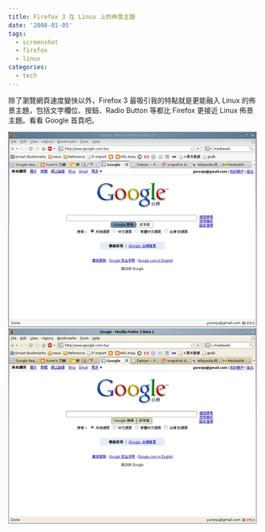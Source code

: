 ```yaml
---
title: Firefox 3 在 Linux 上的佈景主題
date: '2008-01-05'
tags:
  - screenshot
  - firefox
  - linux
categories:
  - tech
---
```

除了瀏覽網頁速度變快以外，Firefox 3 最吸引我的特點就是更能融入 Linux 的佈景主題，包括文字欄位、按鈕、Radio Button 等都比 Firefox 更接近 Linux 佈景主題。看看 Google 首頁吧。  
  
[![Screenshot-Google - Mozilla Firefox 3 Beta 2-1](images/0.jpg)](http://www.flickr.com/photos/yurenju/2167880538/ "Flickr 上 yurenju 的 Screenshot-Google - Mozilla Firefox 3 Beta 2-1") [![Screenshot-Google - Mozilla Firefox 3 Beta 2](images/1.jpg)](http://www.flickr.com/photos/yurenju/2167087607/ "Flickr 上 yurenju 的 Screenshot-Google - Mozilla Firefox 3 Beta 2")